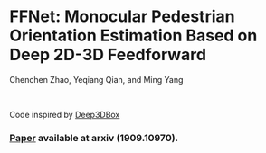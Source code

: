 # FFNet: Monocular Pedestrian Orientation Estimation Based on Deep 2D-3D Feedforward
Chenchen Zhao, Yeqiang Qian, and Ming Yang

<br />

Code inspired by [Deep3DBox](https://github.com/smallcorgi/3D-Deepbox)

### [Paper](https://arxiv.org/pdf/1909.10970.pdf) available at arxiv (1909.10970).

